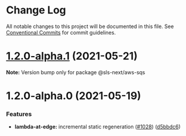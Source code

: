 # Change Log

All notable changes to this project will be documented in this file.
See [Conventional Commits](https://conventionalcommits.org) for commit guidelines.

# [1.2.0-alpha.1](https://github.com/serverless-nextjs/serverless-next.js/compare/@sls-next/aws-sqs@1.2.0-alpha.0...@sls-next/aws-sqs@1.2.0-alpha.1) (2021-05-21)

**Note:** Version bump only for package @sls-next/aws-sqs

# 1.2.0-alpha.0 (2021-05-19)

### Features

- **lambda-at-edge:** incremental static regeneration ([#1028](https://github.com/serverless-nextjs/serverless-next.js/issues/1028)) ([d5bbdc6](https://github.com/serverless-nextjs/serverless-next.js/commit/d5bbdc6d395ae732ec0757744482bf8bc25e820f))
